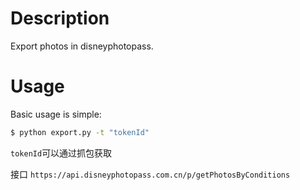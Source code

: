 Description
===========

Export photos in disneyphotopass.

Usage
=====

Basic usage is simple:

```bash
$ python export.py -t "tokenId"

```

`tokenId`可以通过抓包获取

接口 `https://api.disneyphotopass.com.cn/p/getPhotosByConditions`
